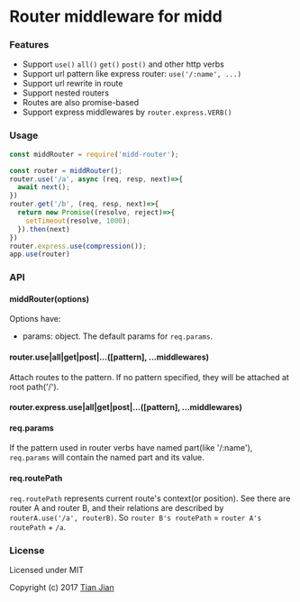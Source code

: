 # Router middleware for midd

### Features
* Support `use()` `all()` `get()` `post()` and other http verbs
* Support url pattern like express router: `use('/:name', ...)`
* Support url rewrite in route
* Support nested routers
* Routes are also promise-based
* Support express middlewares by `router.express.VERB()`

### Usage
```js
const middRouter = require('midd-router');

const router = middRouter();
router.use('/a', async (req, resp, next)=>{
  await next();
})
router.get('/b', (req, resp, next)=>{
  return new Promise((resolve, reject)=>{
    setTimeout(resolve, 1000);
  }).then(next)
})
router.express.use(compression());
app.use(router)
```

### API
#### middRouter(options)
Options have:
* params: object. The default params for `req.params`.

#### router.use|all|get|post|...([pattern], ...middlewares)
Attach routes to the pattern. If no pattern specified, they will be attached at root path('/').

#### router.express.use|all|get|post|...([pattern], ...middlewares)

#### req.params
If the pattern used in router verbs have named part(like '/:name'), `req.params` will contain the named part and its value. 

#### req.routePath
`req.routePath` represents current route's context(or position).
 See there are router A and router B, and their relations are described by
 `routerA.use('/a', routerB)`. So `router B's routePath` = `router A's routePath` + `/a`.

### License

Licensed under MIT

Copyright (c) 2017 [Tian Jian](https://github.com/tianjianchn)
